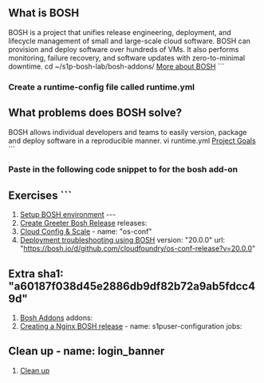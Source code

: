 ## What is BOSH
BOSH is a project that unifies release engineering, deployment, and lifecycle management of small and large-scale cloud software. BOSH can provision and deploy software over hundreds of VMs. It also performs monitoring, failure recovery, and software updates with zero-to-minimal downtime.  	cd ~/s1p-bosh-lab/bosh-addons/
[More about BOSH](https://bosh.io/docs/)	```
 ### Create a runtime-config file called runtime.yml
## What problems does BOSH solve?
BOSH allows individual developers and teams to easily version, package and deploy software in a reproducible manner.  	vi runtime.yml
[Project Goals](https://bosh.io/docs/problems/)	```
 ### Paste in the following code snippet to for the bosh add-on
## Exercises	```
1. [Setup BOSH environment](setup-bosh-environment)	---
1. [Create Greeter Bosh Release](create-bosh-release)	releases:
1. [Cloud Config & Scale](cloud-config-n-scale)	- name: "os-conf"
1. [Deployment troubleshooting using BOSH](bosh-troubleshooting)	  version: "20.0.0"
   url: "https://bosh.io/d/github.com/cloudfoundry/os-conf-release?v=20.0.0"
## Extra	  sha1: "a60187f038d45e2886db9df82b72a9ab5fdcc49d"
1. [Bosh Addons](bosh-addons)	addons:
1. [Creating a Nginx BOSH release](nginx-release)	  - name: s1puser-configuration
     jobs:
## Clean up	    - name: login_banner
1. [Clean up](cleanup-environment)
